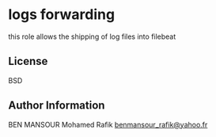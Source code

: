 logs forwarding
=========

this role allows the shipping of log files into filebeat 


License
-------

BSD

Author Information
------------------

BEN MANSOUR Mohamed Rafik <benmansour_rafik@yahoo.fr>
